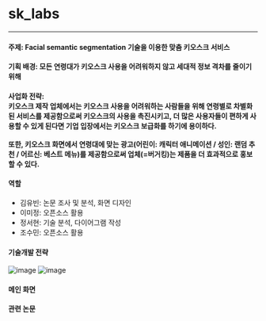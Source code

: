 # sk_labs
---
#### 주제: Facial semantic segmentation 기술을 이용한 맞춤 키오스크 서비스
#### 기획 배경: 모든 연령대가 키오스크 사용을 어려워하지 않고 세대적 정보 격차를 줄이기 위해
#### 사업화 전략: <br>키오스크 제작 업체에서는 키오스크 사용을 어려워하는 사람들을 위해 연령별로 차별화된 서비스를 제공함으로써 키오스크의 사용을 촉진시키고, 더 많은 사용자들이 편하게 사용할 수 있게 된다면 기업 입장에서는 키오스크 보급화를 하기에 용이하다.<br> <br>또한, 키오스크 화면에서 연령대에 맞는 광고(어린이: 캐릭터 애니메이션 / 성인: 랜덤 추천 / 어르신: 베스트 메뉴)를 제공함으로써 업체(=버거킹)는 제품을 더 효과적으로 홍보할 수 있다.<br>
#### 역할
- 김유빈: 논문 조사 및 분석, 화면 디자인
- 이미정: 오픈소스 활용
- 정서현: 기술 분석, 다이어그램 작성
- 조수민: 오픈소스 활용
#### 기술개발 전략
![image](https://user-images.githubusercontent.com/69234788/118435546-230cb480-b71a-11eb-9b20-11b5304e8c4d.png)
![image](https://user-images.githubusercontent.com/69234788/118435555-2738d200-b71a-11eb-8aff-6bf6b5e88acd.png)
#### 메인 화면
#### 관련 논문 
